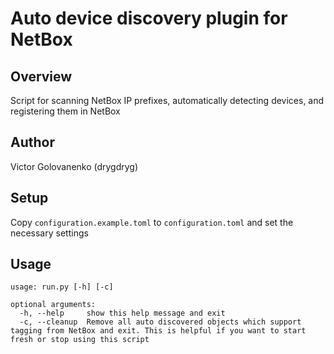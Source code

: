 # Auto device discovery plugin for NetBox
## Overview
Script for scanning NetBox IP prefixes, automatically detecting devices, and registering them in NetBox
## Author
Victor Golovanenko (drygdryg)
## Setup
Copy `configuration.example.toml` to `configuration.toml` and set the necessary settings
## Usage
```
usage: run.py [-h] [-c]

optional arguments:
  -h, --help     show this help message and exit
  -c, --cleanup  Remove all auto discovered objects which support tagging from NetBox and exit. This is helpful if you want to start fresh or stop using this script
```
